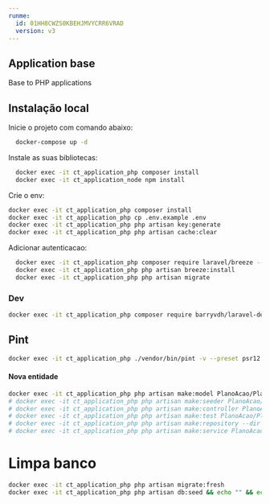 ```yaml
---
runme:
  id: 01HH8CWZS0KBEHJMVYCRR6VRAD
  version: v3
---
```


## Application base

Base to PHP applications

## Instalação local

Inicie o projeto com comando abaixo:

```bash {"id":"01HH8CWZS0KBEHJMVYCBE9HTMN"}
  docker-compose up -d
```

Instale as suas bibliotecas:

```bash {"id":"01HH8CWZS0KBEHJMVYCC95ERPC"}
  docker exec -it ct_application_php composer install
  docker exec -it ct_application_node npm install
```

Crie o env:

```bash {"id":"01HH8CWZS0KBEHJMVYCEWZVSPQ"}
docker exec -it ct_application_php composer install
docker exec -it ct_application_php cp .env.example .env
docker exec -it ct_application_php php artisan key:generate
docker exec -it ct_application_php php artisan cache:clear
```

Adicionar autenticacao:

```bash {"id":"01HH8CWZS0KBEHJMVYCG7C6B7H"}
  docker exec -it ct_application_php composer require laravel/breeze --dev
  docker exec -it ct_application_php php artisan breeze:install
  docker exec -it ct_application_php php artisan migrate
```

### Dev

```bash {"id":"01HH8CWZS0KBEHJMVYCJ0QMXGP"}
docker exec -it ct_application_php composer require barryvdh/laravel-debugbar --dev
```

## Pint

```bash {"id":"01HH8CZFMBS9885Q73D10X6CT0"}
docker exec -it ct_application_php ./vendor/bin/pint -v --preset psr12
```

#### Nova entidade

```bash {"id":"01HH8CWZS0KBEHJMVYCJY09S1Z"}
docker exec -it ct_application_php php artisan make:model PlanoAcao/PlanoAcaoModelo -m
# docker exec -it ct_application_php php artisan make:seeder PlanoAcao/PlanoAcaoModeloSeed
# docker exec -it ct_application_php php artisan make:controller PlanoAcao/PlanoAcaoModeloController -r
# docker exec -it ct_application_php php artisan make:test PlanoAcao/PlanoAcaoModeloTest
# docker exec -it ct_application_php php artisan make:repository --dir Repositories --model PlanoAcaoModelo PlanoAcao/PlanoAcaoModelo
# docker exec -it ct_application_php php artisan make:service PlanoAcao/PlanoAcaoModeloGrupoItemService
```

# Limpa banco

```bash {"id":"01HH8CWZS0KBEHJMVYCPA7X9DJ"}
docker exec -it ct_application_php php artisan migrate:fresh
docker exec -it ct_application_php php artisan db:seed && echo "" && echo "Fim"

```

